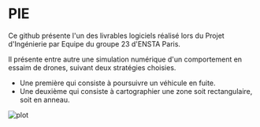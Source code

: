 # PIE

Ce github présente l'un des livrables logiciels réalisé lors du Projet d'Ingénierie par Equipe du groupe 23 d'ENSTA Paris.

Il présente entre autre une simulation numérique d'un comportement en essaim de drones, suivant deux stratégies choisies.
- Une première qui consiste à poursuivre un véhicule en fuite.
- Une deuxième qui consiste à cartographier une zone soit rectangulaire, soit en anneau.

![plot](./Poster.png)